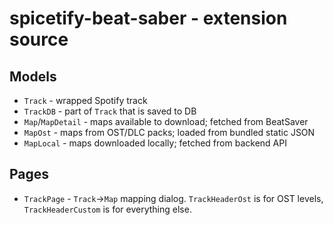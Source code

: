 # spicetify-beat-saber - extension source

## Models

- `Track` - wrapped Spotify track
- `TrackDB` - part of `Track` that is saved to DB
- `Map`/`MapDetail` - maps available to download; fetched from BeatSaver
- `MapOst` - maps from OST/DLC packs; loaded from bundled static JSON
- `MapLocal` - maps downloaded locally; fetched from backend API

## Pages

- `TrackPage` - `Track`->`Map` mapping dialog. `TrackHeaderOst` is for OST levels, `TrackHeaderCustom` is for everything else.
